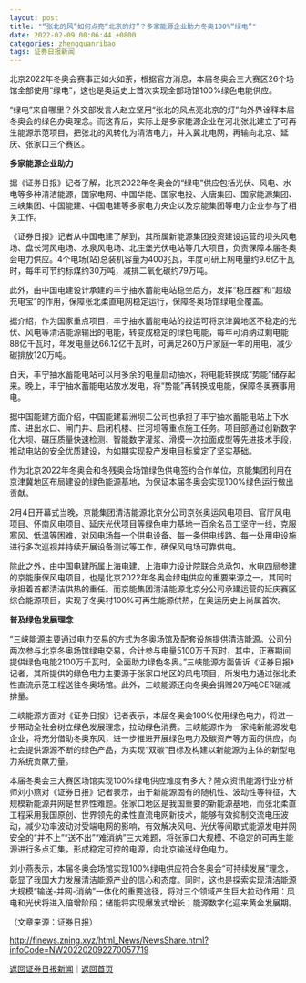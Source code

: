 ```yaml
---
layout: post
title: "“张北的风”如何点亮“北京的灯”？多家能源企业助力冬奥100%“绿电”"
date: 2022-02-09 00:06:44 +0800
categories: zhengquanribao
tags: 证券日报新闻
---
```

<p>北京2022年冬奥会赛事正如火如荼，根据官方消息，本届冬奥会三大赛区26个场馆全部使用“绿电”，这也是奥运史上首次实现全部场馆100%绿色电能供应。</p>
 <p>“绿电”来自哪里？外交部发言人赵立坚用“张北的风点亮北京的灯”向外界诠释本届冬奥会的绿色办奥理念。而这背后，实际上是多家能源企业在河北张北建立了可再生能源示范项目，把张北的风转化为清洁电力，并入冀北电网，再输向北京、延庆、张家口三个赛区。</p>
 <p><strong>多家能源企业助力</strong></p>
 <p>据《证券日报》记者了解，北京2022年冬奥会的“绿电”供应包括光伏、风电、水电等多种清洁能源，国家电网、中国华能、国家电投、大唐集团、国家能源集团、三峡集团、中国能建、中国电建等多家电力央企以及京能集团等电力企业参与了相关工作。</p>
 <p>《证券日报》记者从中国电建了解到，其所属新能源集团投资建设运营的坝头风电场、盘长河风电场、水泉风电场、北庄堡光伏电站等几大项目，负责保障本届冬奥会电力供应。4个电场(站)总装机容量为400兆瓦，年度可研上网电量约9.6亿千瓦时，每年可节约标煤约30万吨，减排二氧化碳约79万吨。</p>
 <p>此外，由中国电建设计承建的丰宁抽水蓄能电站稳坐后方，发挥“稳压器”和“超级充电宝”的作用，保障张北柔直电网稳定运行，保障冬奥场馆绿电全覆盖。</p>
 <p>据介绍，作为国家重点项目，丰宁抽水蓄能电站的投运可将京津冀地区不稳定的光伏、风电等清洁能源输出的电能，转变成稳定的绿色电能，每年可消纳过剩电能88亿千瓦时，年发电量达66.12亿千瓦时，可满足260万户家庭一年的用电，减少碳排放120万吨。</p>
 <p>白天，丰宁抽水蓄能电站可以用多余的电量启动抽水，将电能转换成“势能”储存起来。晚上，丰宁抽水蓄能电站放水发电，将“势能”再转换成电能，保障冬奥赛事用电。</p>
 <p>据中国能建方面介绍，中国能建葛洲坝二公司也承担了丰宁抽水蓄能电站上下水库、进出水口、闸门井、启闭机楼、拦河坝等重点施工任务。项目部通过创新数字化大坝、碾压质量快速检测、智能数字灌浆、滑模一次拉面成型等先进技术手段，推动电站的安全优质建设，为如期实现投产发电目标奠定了坚实基础。</p>
 <p>作为北京2022年冬奥会和冬残奥会场馆绿色供电签约合作单位，京能集团利用在京津冀地区布局建设的绿色能源基地，为保证本届冬奥会实现100%绿色运行做出贡献。</p>
 <p>2月4日开幕式当晚，京能集团清洁能源北京分公司京张奥运风电项目、官厅风电项目、怀南风电项目、延庆光伏项目等绿色电力基地一百余名员工坚守一线，克服寒风、低温等困难，对风电场每一个供电设备、每一条供电线路、每一处用电设施进行多次巡视并持续开展设备测试等工作，确保风电场可靠供电。</p>
 <p>除此之外，由中国电建所属上海电建、上海电力设计院联合总承包，水电四局参建的京能康保风电项目，也是北京2022年冬奥会绿电供应的重要来源之一，其同时承担着首都清洁供热的重任。而京能集团清洁能源北京分公司承建运营的延庆赛区综合能源项目，实现了冬奥村100%可再生能源供热，在奥运历史上尚属首次。</p>
 <p><strong>普及绿色发展理念</strong></p>
 <p>“三峡能源主要通过电力交易的方式为冬奥场馆及配套设施提供清洁能源。公司分两次参与北京冬奥场馆绿电交易，合计参与电量5100万千瓦时，其中，正赛期间提供绿色电能2100万千瓦时，全面助力绿色冬奥。”三峡能源方面告诉《证券日报》记者，其所提供的绿色电力主要源于张家口地区的风电项目，所发电力通过张北柔性直流示范工程送往冬奥场馆。此外，三峡能源还向冬奥会捐赠20万吨CER碳减排量。</p>
 <p>三峡能源方面对《证券日报》记者表示，本届冬奥会100%使用绿色电力，将进一步带动全社会树立绿色发展理念，拉动绿色消费。三峡能源作为一家纯新能源发电企业，将充分借助冬奥东风，进一步推进开展绿色电力及碳资产等方面的供应，向社会提供源源不断的绿色产品，为实现“双碳”目标及构建以新能源为主体的新型电力系统贡献力量。</p>
 <p>本届冬奥会三大赛区场馆实现100%绿电供应难度有多大？隆众资讯能源行业分析师刘小燕对《证券日报》记者表示，由于新能源固有的随机性、波动性等特征，大规模新能源并网是世界性难题。张家口地区是我国重要的新能源基地，而张北柔直工程采用我国原创、世界领先的柔性直流电网新技术，能够有效抑制交流电压波动，减少功率波动对受端电网的影响，有效解决风电、光伏等间歇式能源发电并网安全的“并不上”“送不出”“难消纳”三大难题，将张家口大规模、不稳定的可再生能源进行多点汇集，形成稳定可控的电源，向北京输送绿色电力。</p>
 <p>刘小燕表示，本届冬奥会场馆实现100%绿电供应符合冬奥会“可持续发展”理念，彰显了我国大力发展清洁能源产业的信心和态度。同时，这也是探索实现清洁能源大规模“输送-并网-消纳”一体化的重要途径，将对三个领域产生巨大拉动作用：风电和光伏将进入倍增阶段；储能将实现爆发式增长；能源数字化迎来黄金发展期。</p><p class="em_media">（文章来源：证券日报）</p>

<http://finews.zning.xyz/html_News/NewsShare.html?infoCode=NW202202092270057719>

[返回证券日报新闻](//finews.withounder.com/category/zhengquanribao.html)｜[返回首页](//finews.withounder.com/)